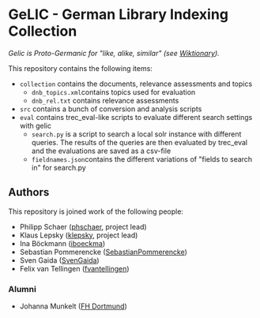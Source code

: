 # GeLIC - German Library Indexing Collection

*Gelic is Proto-Germanic for "like, alike, similar" (see [Wiktionary](https://en.wiktionary.org/wiki/gelic)).* 

This repository contains the following items:

- `collection` contains the documents, relevance assessments and topics
    - `dnb_topics.xml`contains topics used for evaluation
    - `dnb_rel.txt` contains relevance assessments
- `src` contains a bunch of conversion and analysis scripts
- `eval` contains trec_eval-like scripts to evaluate different search settings with gelic
    - `search.py` is a script to search a local solr instance with different queries. The results of the queries are then evaluated by trec_eval and the evaluations are saved as a csv-file
    - `fieldnames.json`contains the different variations of "fields to search in" for search.py

## Authors

This repository is joined work of the following people:

- Philipp Schaer ([phschaer](https://github.com/phschaer), project lead)
- Klaus Lepsky ([klepsky](https://github.com/klepsky), project lead)
- Ina Böckmann ([iboeckma](https://github.com/iboeckma))
- Sebastian Pommerencke ([SebastianPommerencke](https://github.com/SebastianPommerencke))
- Sven Gaida ([SvenGaida](https://github.com/SvenGaida))
- Felix van Tellingen ([fvantellingen](https://github.com/fvantellingen))

### Alumni

- Johanna Munkelt ([FH Dortmund](https://www.fh-dortmund.de/de/addresses/munkelt_johanna.php))
